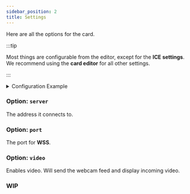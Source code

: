 ```yaml
---
sidebar_position: 2
title: Settings
---
```


Here are all the options for the card.

:::tip

Most things are configurable from the editor, except for the **ICE settings**.
We recommend using the **card editor** for all other settings.

:::

<details>
<summary>Configuration Example</summary>

```yaml title="Card options"
type: custom:sipjs-card
server: 192.168.0.10
port: '8089'
video: false
ringtone: /local/asterisk/ringtone.mp3
button_size: '62'
custom:
  - name: Doorbell
    number: '007'
    icon: mdi:doorbell
    camera: 'camera.doorbell'
  - name: Jordy deskphone
    number: '008'
    icon: mdi:deskphone
    camera: ''
dtmfs:
  - name: Door
    signal: '1'
    icon: mdi:door
extensions:
  - person: person.person1
    name: Test person
    extension: '101'
    secret: 1234
    icon: mdi:person
    entity: binary_sensor.myphone
    camera: ''
  - person: person.jordy
    name: Jordy PC
    extension: '100'
    secret: 1234
    icon: mdi:monitor
  - person: person.tablet
    name: Tablet
    extension: '102'
    secret: 1234
    icon: mdi:tablet
state_color: false 
ringbacktone: /local/asterisk/backtone.mp3
auto_answer: false
buttons:
  - name: 'Garage Door'
    icon: mdi:garage
    entity: switch.garagedoor
custom_title: ''
hide_me: true
iceTimeout: 3 # Default is 5 seconds
iceConfig: # Remove if you don't want to use ICE
  iceCandidatePoolSize: 0
  iceTransportPolicy: all
  iceServers:
    - urls:
        - stun:stun.l.google.com:19302
        - stun:stun1.l.google.com:19302
  rtcpMuxPolicy: require
```

</details>

### Option: `server`
The address it connects to.

### Option: `port`
The port for **WSS**.

### Option: `video`
Enables video. Will send the webcam feed and display incoming video.

### WIP